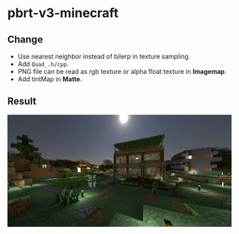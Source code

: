 # pbrt-v3-minecraft

## Change

* Use nearest neighbor instead of bilerp in texture sampling.
* Add `Quad_.h/cpp`.
* PNG file can be read as rgb texture or alpha float texture in **Imagemap**.
* Add tintMap in **Matte**. 

## Result

![](pbrt.png)
